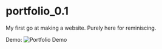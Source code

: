 # portfolio_0.1
My first go at making a website. Purely here for reminiscing.

Demo:
![Portfolio Demo](demo_portfolio_0.1.gif)